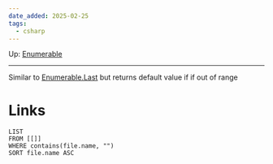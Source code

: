 ```yaml
---
date_added: 2025-02-25
tags:
  - csharp
---
```

Up: [Enumerable](Enumerable.md)
___
 Similar to [Enumerable.Last](Enumerable.Last.md) but returns default value if if out of range
# Links
```dataview
LIST
FROM [[]]
WHERE contains(file.name, "")
SORT file.name ASC
```
